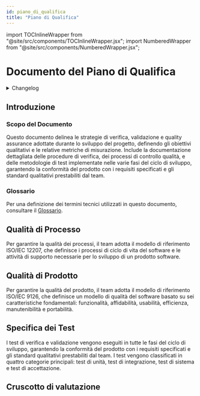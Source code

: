 ```yaml
---
id: piano_di_qualifica
title: "Piano di Qualifica"
---
```


import TOCInlineWrapper from "@site/src/components/TOCInlineWrapper.jsx";
import NumberedWrapper from "@site/src/components/NumberedWrapper.jsx";

# Documento del Piano di Qualifica

<details>
  <summary>Changelog</summary>

| Data       | Versione | Descrizione                              | Autore                | Data Verifica | Verificatore          |
|------------|----------|------------------------------------------|-----------------------|---------------|-----------------------|
| 08/12/2024 | 1.0.0    | Prima stesura del documento              | Manuel Felipe Vasquez | 10/12/2024    |                       |

</details>

<TOCInlineWrapper toc={toc} numbered={true}/>
<NumberedWrapper toc={toc}>

## Introduzione

### Scopo del Documento

Questo documento delinea le strategie di verifica, validazione e quality assurance adottate durante lo sviluppo del progetto, definendo gli obiettivi qualitativi e le relative metriche di misurazione. Include la documentazione dettagliata delle procedure di verifica, dei processi di controllo qualità, e delle metodologie di test implementate nelle varie fasi del ciclo di sviluppo, garantendo la conformità del prodotto con i requisiti specificati e gli standard qualitativi prestabiliti dal team.

### Glossario

Per una definizione dei termini tecnici utilizzati in questo documento, consultare il [Glossario](./Glossario.md).

## Qualità di Processo

Per garantire la qualità dei processi, il team adotta il modello di riferimento ISO/IEC 12207, che definisce i processi di ciclo di vita del software e le attività di supporto necessarie per lo sviluppo di un prodotto software.

## Qualità di Prodotto

Per garantire la qualità del prodotto, il team adotta il modello di riferimento ISO/IEC 9126, che definisce un modello di qualità del software basato su sei caratteristiche fondamentali: funzionalità, affidabilità, usabilità, efficienza, manutenibilità e portabilità.

## Specifica dei Test

I test di verifica e validazione vengono eseguiti in tutte le fasi del ciclo di sviluppo, garantendo la conformità del prodotto con i requisiti specificati e gli standard qualitativi prestabiliti dal team. I test vengono classificati in quattro categorie principali: test di unità, test di integrazione, test di sistema e test di accettazione.

## Cruscotto di valutazione

</NumberedWrapper>
